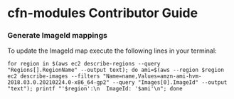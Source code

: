 # cfn-modules Contributor Guide

### Generate ImageId mappings
To update the ImageId map execute the following lines in your terminal:

```
for region in $(aws ec2 describe-regions --query "Regions[].RegionName" --output text); do ami=$(aws --region $region ec2 describe-images --filters "Name=name,Values=amzn-ami-hvm-2018.03.0.20210224.0-x86_64-gp2" --query "Images[0].ImageId" --output "text"); printf "'$region':\n  ImageId: '$ami'\n"; done
```
